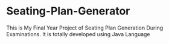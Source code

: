 # Seating-Plan-Generator

This is My Final Year Project of Seating Plan Generation During Examinations. It is totally developed using Java Language
